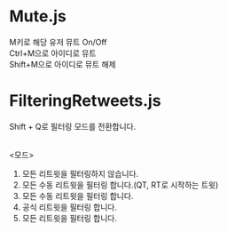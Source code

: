 Mute.js
=============

M키로 해당 유저 뮤트 On/Off <br/>
Ctrl+M으로 아이디로 뮤트 <br/>
Shift+M으로 아이디로 뮤트 해제 <br/>


FilteringRetweets.js
=============
Shift + Q로 필터링 모드를 전환합니다. <br/><br/>

&lt;모드&gt;
1. 모든 리트윗을 필터링하지 않습니다. <br/>
2. 모든 수동 리트윗을 필터링 합니다.(QT, RT로 시작하는 트윗) <br/>
3. 모든 수동 리트윗을 필터링 합니다. <br/>
4. 공식 리트윗을 필터링 합니다. <br/>
5. 모든 리트윗을 필터링 합니다. <br/>
